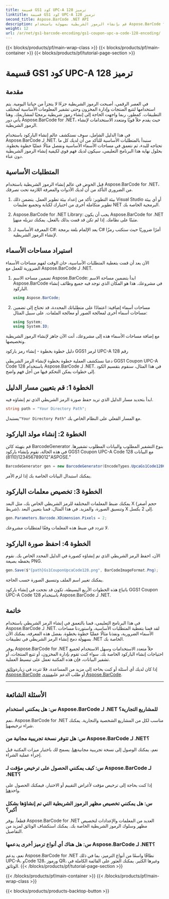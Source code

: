 ```yaml
---
title: قسيمة GS1 كود UPC-A ترميز 128
linktitle: قسيمة GS1 كود UPC-A ترميز 128
second_title: Aspose.BarCode .NET API
description: قم بإنشاء الرموز الشريطية بسهولة باستخدام Aspose.BarCode for .NET - الحل الشامل لإنشاء الرموز الشريطية. ابدأ اليوم!
weight: 12
url: /ar/net/gs1-barcode-encoding/gs1-coupon-upc-a-code-128-encoding/
---
```


{{< blocks/products/pf/main-wrap-class >}}
{{< blocks/products/pf/main-container >}}
{{< blocks/products/pf/tutorial-page-section >}}

# قسيمة GS1 كود UPC-A ترميز 128


## مقدمة

في العصر الرقمي، أصبحت الرموز الشريطية جزءًا لا يتجزأ من حياتنا اليومية. يتم استخدامها لتتبع المنتجات وإدارة المخزون وحتى تشفير المعلومات الأساسية لمختلف التطبيقات. كمطور، ربما واجهت الحاجة إلى إنشاء رموز شريطية برمجيًا لمشاريعك. وهنا يأتي دور Aspose.BarCode for .NET، حيث يقدم حلاً قويًا ومتعدد الاستخدامات لإنشاء الرموز الشريطية.

في هذا الدليل الشامل، سوف نستكشف عالم إنشاء الباركود باستخدام Aspose.BarCode لـ .NET. سنبدأ بالمتطلبات الأساسية للتأكد من أن لديك كل ما تحتاجه للبدء، ثم نتعمق في مساحات الأسماء الأساسية ونفصل مثالًا عمليًا خطوة بخطوة. بحلول نهاية هذا البرنامج التعليمي، سيكون لديك فهم قوي لكيفية إنشاء الرموز الشريطية دون عناء.

## المتطلبات الأساسية

قبل الخوض في عالم إنشاء الرموز الشريطية باستخدام Aspose.BarCode for .NET، من الضروري التأكد من أن لديك الأدوات والمعرفة اللازمة تحت تصرفك.

1. بيئة التطوير: تأكد من إعداد بيئة تطوير العمل. يتضمن ذلك Visual Studio أو أي بيئة تطوير متكاملة أخرى من اختيارك لكتابة وتجميع تعليمات NET البرمجية الخاصة بك.

2.  Aspose.BarCode for .NET Library: يجب أن يكون Aspose.BarCode for .NET مثبتًا على نظامك. إذا لم تكن قد قمت بذلك بالفعل، يمكنك تنزيله من[هنا](https://releases.aspose.com/barcode/net/).

3. المعرفة الأساسية لـ C#: يعد الإلمام بلغة برمجة C# أمرًا ضروريًا حيث ستكتب رمزًا لإنشاء الرموز الشريطية.

## استيراد مساحات الأسماء

الآن بعد أن قمت بتغطية المتطلبات الأساسية، حان الوقت لفهم مساحات الأسماء الضرورية للعمل مع Aspose.BarCode لـ .NET.

1. تضمين مساحة الاسم Aspose.BarCode: ابدأ بتضمين مساحة الاسم Aspose.BarCode في مشروعك. هذا هو المكان الذي توجد فيه جميع وظائف إنشاء الباركود.

   ```csharp
   using Aspose.BarCode;
   ```

2. مساحات أسماء إضافية: اعتمادًا على متطلباتك المحددة، قد تحتاج إلى تضمين مساحات أسماء أخرى لمعالجة الصور أو معالجة الملفات. على سبيل المثال:

   ```csharp
   using System;
   using System.IO;
   ```

مع إضافة مساحات الأسماء هذه إلى مشروعك، أنت الآن جاهز لإنشاء الرموز الشريطية وتخصيصها.

دليل خطوة بخطوة - إنشاء رمز باركود GGS1 لرمز UPC-A رقم 128

دعنا نستكشف العملية خطوة بخطوة لإنشاء الرمز الشريطي GGS1 Coupon UPC-A Code 128 باستخدام Aspose.BarCode لـ .NET. في هذا المثال، سنقوم بتقسيم الكود إلى خطوات يمكن التحكم فيها من أجل فهم واضح.

## الخطوة 1: قم بتعيين مسار الدليل

ابدأ بتحديد مسار الدليل الذي تريد حفظ صورة الرمز الشريطي الذي تم إنشاؤه فيه.

```csharp
string path = "Your Directory Path";
```

 يستبدل`"Your Directory Path"` مع المسار الفعلي على النظام الخاص بك.

## الخطوة 2: إنشاء مولد الباركود

قم بتهيئة كائن BarcodeGenerator بنوع التشفير المطلوب والبيانات المطلوب تشفيرها. في هذه الحالة، نقوم بإنشاء باركود GGS1 Coupon UPC-A Code 128 مع البيانات "123456789012(8110)ASPOSE."

```csharp
BarcodeGenerator gen = new BarcodeGenerator(EncodeTypes.UpcaGs1Code128Coupon, "123456789012(8110)ASPOSE");
```

يمكنك استبدال البيانات الخاصة بك إذا لزم الأمر.

## الخطوة 3: تخصيص معلمات الباركود

يمكنك ضبط المعلمات المختلفة للرمز الشريطي الخاص بك، مثل البعد X (حجم أصغر شريط)، وتنسيق الصورة، والمزيد. في هذا المثال، قمنا بتعيين البعد X إلى 2 بكسل.

```csharp
gen.Parameters.Barcode.XDimension.Pixels = 2;
```

لا تتردد في ضبط هذه المعلمات وفقًا لمتطلبات مشروعك.

## الخطوة 4: احفظ صورة الباركود

الآن، احفظ الرمز الشريطي الذي تم إنشاؤه كصورة في الدليل المحدد الخاص بك. نقوم بحفظه بصيغة PNG.

```csharp
gen.Save($"{path}Gs1CouponUpcaCode128.png", BarCodeImageFormat.Png);
```

يمكنك تغيير اسم الملف وتنسيق الصورة حسب الحاجة.

باتباع هذه الخطوات الأربع البسيطة، تكون قد نجحت في إنشاء باركود GGS1 Coupon UPC-A Code 128 باستخدام Aspose.BarCode لـ .NET.

## خاتمة

في هذا البرنامج التعليمي، قمنا بالتعمق في إنشاء الرمز الشريطي باستخدام Aspose.BarCode لـ .NET. لقد قمنا بتغطية المتطلبات الأساسية، واستوردنا مساحات الأسماء الضرورية، ونفذنا مثالًا عمليًا خطوة بخطوة. بفضل هذه المعرفة، يمكنك الآن بسهولة دمج إنشاء الرمز الشريطي في تطبيقات .NET الخاصة بك.

يوفر Aspose.BarCode for .NET حلاً متعدد الاستخدامات وسهل الاستخدام لجميع احتياجات إنشاء الباركود الخاصة بك. سواء كنت تقوم بإدارة المخزون، أو تتبع المنتجات، أو تشفير البيانات، فإن هذه المكتبة تعمل على تبسيط العملية.

 إذا كان لديك أي أسئلة أو كنت بحاجة إلى مزيد من المساعدة، فلا تتردد في زيارة[وثائق Aspose.BarCode](https://reference.aspose.com/barcode/net/) أو طلب الدعم على[منتدى Aspose.BarCode](https://forum.aspose.com/c/barcode/13).

---

## الأسئلة الشائعة

### س: هل يمكنني استخدام Aspose.BarCode لـ .NET للمشاريع التجارية؟
 نعم، Aspose.BarCode for .NET مناسب لكل من المشاريع الشخصية والتجارية. يمكنك شراء ترخيص[هنا](https://purchase.aspose.com/buy).

### س: هل تتوفر نسخة تجريبية مجانية من Aspose.BarCode لـ .NET؟
نعم، يمكنك الوصول إلى نسخة تجريبية مجانية[هنا](https://releases.aspose.com/). يسمح لك باختبار ميزات المكتبة قبل إجراء عملية الشراء.

### س: كيف يمكنني الحصول على ترخيص مؤقت لـ Aspose.BarCode لـ .NET؟
 إذا كنت بحاجة إلى ترخيص مؤقت لأغراض التقييم أو الاختبار، فيمكنك الحصول على واحد[هنا](https://purchase.aspose.com/temporary-license/).

### س: هل يمكنني تخصيص مظهر الرموز الشريطية التي تم إنشاؤها بشكل أكبر؟
قطعاً. يوفر Aspose.BarCode for .NET العديد من المعلمات والإعدادات لتخصيص مظهر وسلوك الرموز الشريطية الخاصة بك. يمكنك استكشاف الوثائق لمزيد من التفاصيل.

### س: هل هناك أي أنواع ترميز أخرى يدعمها Aspose.BarCode لـ .NET؟
نعم، يدعم Aspose.BarCode for .NET نطاقًا واسعًا من أنواع الترميز، بما في ذلك UPC-A، وCode 128، ورموز QR، وغيرها الكثير. يمكنك العثور على القائمة الكاملة في الوثائق.
{{< /blocks/products/pf/tutorial-page-section >}}

{{< /blocks/products/pf/main-container >}}
{{< /blocks/products/pf/main-wrap-class >}}

{{< blocks/products/products-backtop-button >}}
